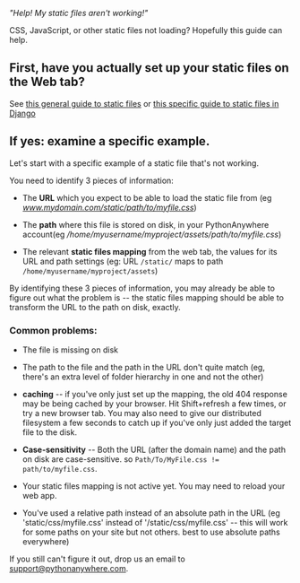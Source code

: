 
<!--
.. title: Debugging issues with static files
.. slug: DebuggingStaticFiles
.. date: 2017-07-31 10:35:28 UTC+01:00
.. tags:
.. category:
.. link:
.. description:
.. type: text
-->



*"Help!  My static files aren't working!"*

CSS, JavaScript, or other static files not loading? Hopefully this guide can help.

##  First, have you actually set up your static files on the Web tab?

 
See [this general guide to static files](/pages/StaticFiles)
or [this specific guide to static files in Django](/pages/DjangoStaticFiles)


## If yes: examine a specific example.

Let's start with a specific example of a static file that's not working.

You need to identify 3 pieces of information:

* The **URL** which you expect to be able to load the static file from (eg *www.mydomain.com/static/path/to/myfile.css*)

* The **path** where this file is stored on disk, in your PythonAnywhere
  account(eg */home/myusername/myproject/assets/path/to/myfile.css*)

* The relevant **static files mapping** from the web tab, the values for its
  URL and path  settings (eg: URL `/static/` maps to path
  `/home/myusername/myproject/assets`)


By identifying these 3 pieces of information, you may already be able to figure
out what the problem is -- the static files mapping should be able to transform
the URL to the path on disk, exactly.

### Common problems:

* The file is missing on disk

* The path to the file and the path in the URL don't quite match (eg, there's
  an extra level of folder hierarchy in one and not the other)

* **caching** -- if you've only just set up the mapping, the old 404
  response may be being cached by your browser.  Hit Shift+refresh a few times,
  or try a new browser tab.   You may also need to give our distributed filesystem
  a few seconds to catch up if you've only just added the target file to the disk.

* **Case-sensitivity** -- Both the URL (after the domain name) and the path on
  disk are case-sensitive.  so `Path/To/MyFile.css != path/to/myfile.css`.

* Your static files mapping is not active yet.  You may need to reload your web app.

* You've used a relative path instead of an absolute path in the URL (eg
  'static/css/myfile.css' instead of '/static/css/myfile.css' -- this will work
  for some paths on your site but not others.  best to use absolute paths
  everywhere)

If you still can't figure it out, drop us an email to
[support@pythonanywhere.com](mailto:support@pythonanywhere.com).

